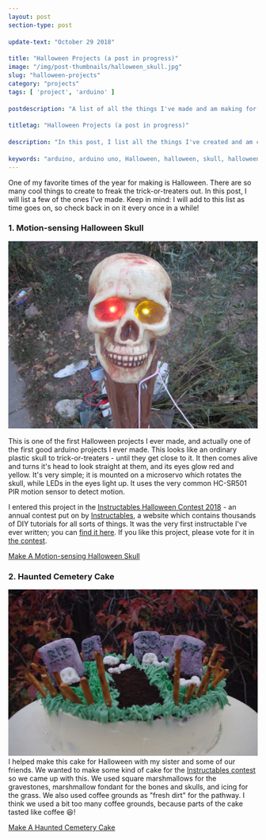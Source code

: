 ```yaml
---
layout: post
section-type: post

update-text: "October 29 2018"

title: "Halloween Projects (a post in progress)"
image: "/img/post-thumbnails/halloween_skull.jpg"
slug: "halloween-projects"
category: "projects"
tags: [ 'project', 'arduino' ]

postdescription: "A list of all the things I've made and am making for halloween"

titletag: "Halloween Projects (a post in progress)"

description: "In this post, I list all the things I've created and am creating for halloween. So far, my list includes a motion-sensing  halloween skull that looks around and has LED eyes, and a creepy cake"

keywords: "arduino, arduino uno, Halloween, halloween, skull, halloween skull, servo, led, LED, PIR, HC-SR501, sensor, motion sensing, Halloween projects, Instructables, cake, icing, marshmallow"
---
```


One of my favorite times of the year for making is Halloween. There are so many cool things to create to freak the trick-or-treaters out. In this post, I will list a few of the ones I've made. Keep in mind: I will add to this list as time goes on, so check back in on it every once in a while!

### 1. Motion-sensing Halloween Skull
[![Picture of the halloween skull](/img/post/halloween/skull.jpg "The Halloween Skull")](https://www.instructables.com/id/Scary-Motion-sensing-Moving-Halloween-Skull/)

This is one of the first Halloween projects I ever made, and actually one of the first good arduino projects I ever made. This looks like an ordinary plastic skull to trick-or-treaters - until they get close to it. It then comes alive and turns it's head to look straight at them, and its eyes glow red and yellow. It's very simple; it is mounted on a microservo which rotates the skull, while LEDs in the eyes light up. It uses the very common HC-SR501 PIR motion sensor to detect motion. 

I entered this project in the [Instructables Halloween Contest 2018](https://www.instructables.com/contest/halloween18/) - an annual contest put on by [Instructables](https://www.instructables.com/), a website which contains thousands of DIY tutorials for all sorts of things. It was the very first instructable I've ever written; you can [find it here](https://www.instructables.com/id/Scary-Motion-sensing-Moving-Halloween-Skull/). If you like this project, please vote for it in [the contest](https://www.instructables.com/contest/halloween18/).

[Make A Motion-sensing Halloween Skull](https://www.instructables.com/id/Scary-Motion-sensing-Moving-Halloween-Skull/)

### 2. Haunted Cemetery Cake
[![Picture of the cake](/img/post/halloween/cemetery_cake.jpg "The Cemetery Cake")](https://www.instructables.com/id/Haunted-Cemetery-Cake/)
I helped make this cake for Halloween with my sister and some of our friends. We wanted to make some kind of cake for the [Instructables contest](https://www.instructables.com/contest/halloween18/) so we came up with this. We used square marshmallows for the gravestones, marshmallow fondant for the bones and skulls, and icing for the grass. We also used coffee grounds as "fresh dirt" for the pathway. I think we used a bit too many coffee grounds, because parts of the cake tasted like coffee :laughing:!

[Make A Haunted Cemetery Cake](https://www.instructables.com/id/Haunted-Cemetery-Cake/)


